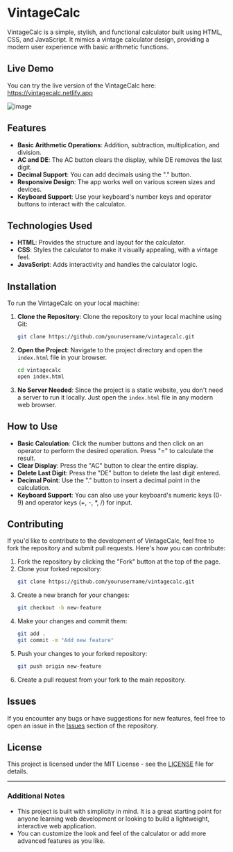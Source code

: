 # **VintageCalc**

VintageCalc is a simple, stylish, and functional calculator built using HTML, CSS, and JavaScript. It mimics a vintage calculator design, providing a modern user experience with basic arithmetic functions.

## **Live Demo**

You can try the live version of the VintageCalc here:  https://vintagecalc.netlify.app

![image](https://github.com/user-attachments/assets/3341295b-0ce3-4292-a1c3-fb8cb916b96a)

## **Features**

- **Basic Arithmetic Operations**: Addition, subtraction, multiplication, and division.
- **AC and DE**: The AC button clears the display, while DE removes the last digit.
- **Decimal Support**: You can add decimals using the "." button.
- **Responsive Design**: The app works well on various screen sizes and devices.
- **Keyboard Support**: Use your keyboard's number keys and operator buttons to interact with the calculator.

## **Technologies Used**

- **HTML**: Provides the structure and layout for the calculator.
- **CSS**: Styles the calculator to make it visually appealing, with a vintage feel.
- **JavaScript**: Adds interactivity and handles the calculator logic.

## **Installation**

To run the VintageCalc on your local machine:

1. **Clone the Repository**:
   Clone the repository to your local machine using Git:
   ```bash
   git clone https://github.com/yourusername/vintagecalc.git
   ```

2. **Open the Project**:
   Navigate to the project directory and open the `index.html` file in your browser.

   ```bash
   cd vintagecalc
   open index.html
   ```

3. **No Server Needed**:
   Since the project is a static website, you don't need a server to run it locally. Just open the `index.html` file in any modern web browser.

## **How to Use**

- **Basic Calculation**: Click the number buttons and then click on an operator to perform the desired operation. Press "=" to calculate the result.
- **Clear Display**: Press the "AC" button to clear the entire display.
- **Delete Last Digit**: Press the "DE" button to delete the last digit entered.
- **Decimal Point**: Use the "." button to insert a decimal point in the calculation.
- **Keyboard Support**: You can also use your keyboard's numeric keys (0-9) and operator keys (+, -, *, /) for input.

## **Contributing**

If you'd like to contribute to the development of VintageCalc, feel free to fork the repository and submit pull requests. Here's how you can contribute:

1. Fork the repository by clicking the "Fork" button at the top of the page.
2. Clone your forked repository:
   ```bash
   git clone https://github.com/yourusername/vintagecalc.git
   ```
3. Create a new branch for your changes:
   ```bash
   git checkout -b new-feature
   ```
4. Make your changes and commit them:
   ```bash
   git add .
   git commit -m "Add new feature"
   ```
5. Push your changes to your forked repository:
   ```bash
   git push origin new-feature
   ```
6. Create a pull request from your fork to the main repository.

## **Issues**

If you encounter any bugs or have suggestions for new features, feel free to open an issue in the [Issues](https://github.com/okayabedin/vintagecalc/issues) section of the repository.

## **License**

This project is licensed under the MIT License - see the [LICENSE](LICENSE) file for details.

---

### **Additional Notes**

- This project is built with simplicity in mind. It is a great starting point for anyone learning web development or looking to build a lightweight, interactive web application.
- You can customize the look and feel of the calculator or add more advanced features as you like.

